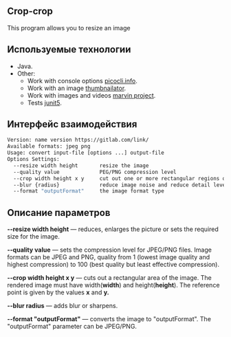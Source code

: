 ## Сrop-crop

This program allows you to resize an image

## Используемые технологии

- Java.
- Other:
    - Work with console options [picocli.info](https://picocli.info/).
    - Work with an image [thumbnailator](https://github.com/coobird/thumbnailator).
    - Work with images and videos [marvin project](https://github.com/gabrielarchanjo/marvin-framework).
    - Tests [junit5](https://github.com/junit-team/junit5).

## Интерфейс взаимодействия

```bash
Version: name version https://gitlab.com/link/
Available formats: jpeg png
Usage: convert input-file [options ...] output-file
Options Settings:
  --resize width height       resize the image
  --quality value             PEG/PNG compression level
  --crop width height x y     сut out one or more rectangular regions of the image
  --blur {radius}             reduce image noise and reduce detail levels 
  --format "outputFormat"     the image format type
```

## Описание параметров

**--resize width height** — reduces, enlarges the picture or sets the required size for the image.

**--quality value** — sets the compression level for JPEG/PNG files. Image formats can be JPEG and PNG, quality from 1 (lowest image quality and highest compression) to 100 (best quality but least effective compression).

**--crop width height x y** — cuts out a rectangular area of the image. The rendered image must have width(**width**) and height(**height**). The reference point is given by the values **x** and **y.**

**--blur radius** — adds blur or sharpens.

**--format "outputFormat"** — converts the image to "outputFormat". The "outputFormat" parameter can be JPEG/PNG.
